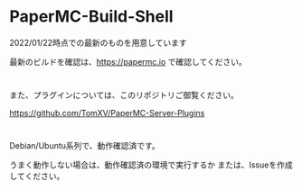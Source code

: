 # PaperMC-Build-Shell

2022/01/22時点での最新のものを用意しています

最新のビルドを確認は、https://papermc.io で確認してください。
#
また、プラグインについては、このリポジトリご御覧ください。

https://github.com/TomXV/PaperMC-Server-Plugins

#
Debian/Ubuntu系列で、動作確認済です。

うまく動作しない場合は、動作確認済の環境で実行するか
または、Issueを作成してください。